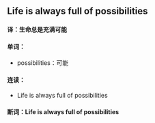 ## Life is always full of possibilities

#### 译：生命总是充满可能

#### 单词：

- possibilities：可能

#### 连读：

- Life is always full of possibilities

#### 断词：Life is always full of possibilities
